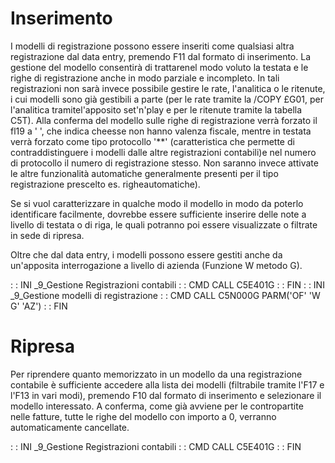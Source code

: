 # Inserimento
I modelli di registrazione possono essere inseriti come qualsiasi altra registrazione dal data entry, premendo F11 dal formato di inserimento. La gestione del modello consentirà di trattarenel modo voluto la testata e le righe di registrazione anche in modo parziale e incompleto.
In tali registrazioni non sarà invece possibile gestire le rate, l'analitica o le ritenute, i cui modelli sono già gestibili a parte (per le rate tramite la /COPY £G01, per l'analitica tramitel'apposito set'n'play e per le ritenute tramite la tabella C5T).
Alla conferma del modello sulle righe di registrazione verrà forzato il fl19 a ' ', che indica cheesse non hanno valenza fiscale, mentre in testata verrà forzato come tipo protocollo '\*\*' (caratteristica che permette di contraddistinguere i modelli dalle altre registrazioni contabili)e nel numero di protocollo il numero di registrazione stesso. Non saranno invece attivate le
altre funzionalità automatiche generalmente presenti per il tipo registrazione prescelto es. righeautomatiche).

Se si vuol caratterizzare in qualche modo il modello in modo da poterlo identificare facilmente, dovrebbe essere sufficiente inserire delle note a livello di testata o di riga, le quali potranno poi essere visualizzate o filtrate in sede di ripresa.

Oltre che dal data entry, i modelli possono essere gestiti anche da un'apposita interrogazione a livello di azienda (Funzione W metodo G).

 :  : INI _9_Gestione Registrazioni contabili
 :  : CMD CALL C5E401G
 :  : FIN
 :  : INI _9_Gestione modelli di registrazione
 :  : CMD CALL C5N000G PARM('OF' 'W G' 'AZ')
 :  : FIN

# Ripresa
Per riprendere quanto memorizzato in un modello da una registrazione contabile è sufficiente accedere alla lista dei modelli (filtrabile tramite l'F17 e l'F13 in vari modi), premendo F10 dal formato di inserimento e selezionare il modello interessato.
A conferma, come già avviene per le contropartite nelle fatture, tutte le righe del modello con importo a 0, verranno automaticamente cancellate.

 :  : INI _9_Gestione Registrazioni contabili
 :  : CMD CALL C5E401G
 :  : FIN
